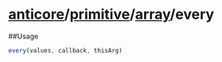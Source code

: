 # [anticore](../../../../../#reference)/[primitive](../../#reference)/[array](../#reference)/<a name="reference">every</a>

##Usage

```js
every(values, callback, thisArg)
```